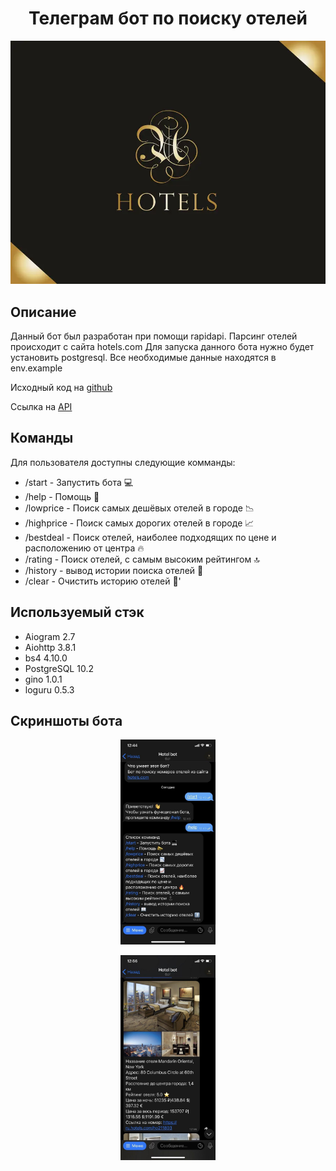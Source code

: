<h1 align="center">Телеграм бот по поиску отелей</h1>
<p align="center">
<img src="./readme_assets/logo.png">
</p>

## Описание
Данный бот был разработан при помощи rapidapi. Парсинг отелей происходит с сайта hotels.com
Для запуска данного бота нужно будет установить postgresql. Все необходимые данные находятся в env.example

Исходный код на [github](https://github.com/kaucap/hotel-bot)

Ссылка на [API](https://rapidapi.com/apidojo/api/hotels4/)

## Команды
Для пользователя доступны следующие комманды:
- /start - Запустить бота 💻 
- /help - Помощь 📣 
- /lowprice - Поиск самых дешёвых отелей в городе 📉 
- /highprice - Поиск самых дорогих отелей в городе 📈 
- /bestdeal - Поиск отелей, наиболее подходящих по цене и расположению от центра 🔥 
- /rating - Поиск отелей, с самым высоким рейтингом 🔝 
- /history - вывод истории поиска отелей 📖 
- /clear - Очистить историю отелей 🚮'

## Используемый стэк
- Aiogram 2.7
- Aiohttp 3.8.1
- bs4 4.10.0
- PostgreSQL 10.2
- gino 1.0.1
- loguru 0.5.3


## Скриншоты бота

<p align="center">
<img src="./readme_assets/first_photo.jpg" width="30%"></p>

<p align="center">
<img src="./readme_assets/second_photo.jpg" width="30%"></p>
